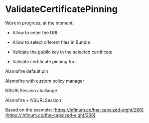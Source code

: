 # ValidateCertificatePinning

Work in progress, at the moment:

- Allow to enter the URL
- Allow to select diferent files in Bundle
- Validate the public key in the selected certificate

- Validate certificate pinning for:

Alamofire default pin

Alamofire with custom policy manager

NSURLSession challange

Alamofire + NSURLSession


Based on the example: [https://infinum.co/the-capsized-eight/266](https://infinum.co/the-capsized-eight/266)

